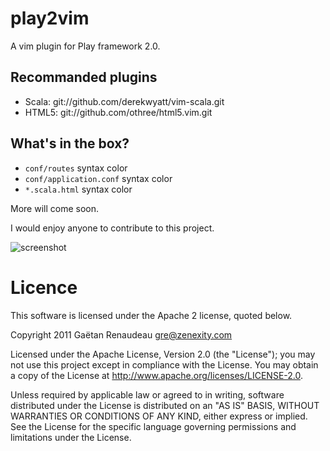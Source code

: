 play2vim
========

A vim plugin for Play framework 2.0.

Recommanded plugins
-------------------
* Scala: git://github.com/derekwyatt/vim-scala.git
* HTML5: git://github.com/othree/html5.vim.git

What's in the box?
------------------

* `conf/routes` syntax color
* `conf/application.conf` syntax color
* `*.scala.html` syntax color

More will come soon.

I would enjoy anyone to contribute to this project.

![screenshot](http://i.imgur.com/EjuRK.png)

Licence
=======

This software is licensed under the Apache 2 license, quoted below.

Copyright 2011 Gaëtan Renaudeau <gre@zenexity.com>

Licensed under the Apache License, Version 2.0 (the "License"); you may not use this project except in compliance with the License. You may obtain a copy of the License at http://www.apache.org/licenses/LICENSE-2.0.

Unless required by applicable law or agreed to in writing, software distributed under the License is distributed on an "AS IS" BASIS, WITHOUT WARRANTIES OR CONDITIONS OF ANY KIND, either express or implied. See the License for the specific language governing permissions and limitations under the License.


